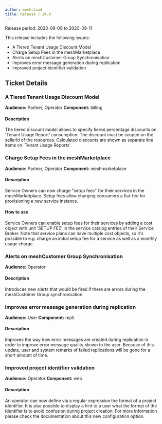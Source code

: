 ```yaml
---
author: meshcloud
title: Release 7.34.0
---
```


Release period: 2020-09-09 to 2020-09-11

This release includes the following issues:
* A Tiered Tenant Usage Discount Model
* Charge Setup Fees in the meshMarketplace
* Alerts on meshCustomer Group Synchronisation
* Improves error message generation during replication
* Improved project identifier validation
<!--truncate-->

## Ticket Details
### A Tiered Tenant Usage Discount Model
**Audience:** Partner, Operator
**Component:** billing


#### Description
The tiered discount model allows to specify tiered percentage discounts on 'Tenant Usage Report' consumption.
The discount must be scoped on the sellerId of the resources.
Calculated discounts are shown as separate line items on 'Tenant Usage Reports'.

### Charge Setup Fees in the meshMarketplace
**Audience:** Partner, Operator
**Component:** meshmarketplace


#### Description
Service Owners can now charge "setup fees" for their services in the meshMarketplace.
Setup fees allow charging consumers a flat-fee for provisioning a new service instance.

#### How to use
Service Owners can enable setup fees for their services by adding a cost object
with unit 'SETUP FEE' in the service catalog entries of their Service Broker.
Note that service plans can have multiple cost objects, so it's possible to e.g.
charge an initial setup fee for a service as well as a monthly usage charge.

### Alerts on meshCustomer Group Synchronisation
**Audience:** Operator


#### Description
Introduces new alerts that would be fired if there are errors during the meshCustomer Group synchronisation.

### Improves error message generation during replication
**Audience:** User
**Component:** repli


#### Description
Improves the way how error messages are created during replication in order to improve error 
message quality shown to the user.
Because of this update, user and system remarks of failed replications will be gone for a short amount of time.

### Improved project identifier validation
**Audience:** Operator
**Component:** web


#### Description
An operator can now define via a regular expression the format of a project identifier. 
It is also possible to display a hint to a user what the format of the identifier is to 
avoid confusion during project creation. For more information please check the 
documentation about this new configuration option.

